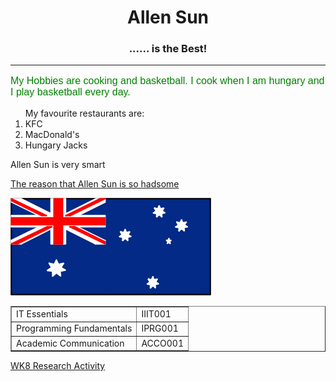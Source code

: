 
<HTML>
<HEAD>
<style>
body {
	    background-image: url("https://static.vecteezy.com/system/resources/thumbnails/000/139/741/small/blue-grunge-free-vector-background.jpg");
	    background-repeat:no-repeat;
	    background-size:cover;

	}
</style>
	<TITLE> My First HTML File </TITLE>
</HEAD>
<BODY>
	<center><H1> Allen Sun </H1>
	<H3><B>...... is the Best! </B></H3></center>
	<HR>
	<FONT SIZE=3 FACE="ARIAL" COLOR="green">
	<P> My Hobbies are cooking and basketball. I cook when I am hungary and I play basketball every day. </P></FONT>
	<OL>My favourite restaurants are:
	<LI> KFC
	<LI> MacDonald's
	<LI> Hungary Jacks
	</OL>
	Allen Sun is very smart
	<P><A HREF = "https://www.google.com">The reason that Allen Sun is so hadsome </A></P>
	<p></p>
	<img src="Flag.png" alt = 'Flag'>
	<BR>
	<P></P>
<table border ="1">
<tr>
	<td>IT Essentials </td>
	<td> IIIT001 </td>
</tr>
<tr>
	<td>Programming Fundamentals </td>
	<td> IPRG001 </td>
</tr>
<tr>
	<td>Academic Communication </td>
	<td> ACCO001 </td>
</tr>
</table>
<P><A HREF = "https://canvas.insearch.edu.au/groups/7061/discussion_topics/15307">WK8 Research Activity </A></P>
</BODY>
</HTML>
